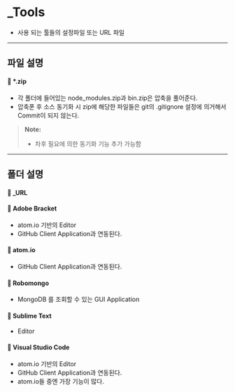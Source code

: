 **_Tools**
===================

* 사용 되는 툴들의 설정파일 또는 URL 파일

-------------
파일 설명
-------------

#### :file_folder: *.zip
 - 각 폴더에 들어있는 node_modules.zip과 bin.zip은 압축을 풀어준다.
 - 압축푼 후 소스 동기화 시 zip에 해당한 파일들은 git의 .gitignore 설정에 의거해서 Commit이 되지 않는다.

> **Note:**
> - 차후 필요에 의한 동기화 기능 추가 가능함

-------------
폴더 설명
-------------

#### :open_file_folder: _URL

#### :open_file_folder: Adobe Bracket
 - atom.io 기반의 Editor
 - GitHub Client Application과 연동된다.

#### :open_file_folder: atom.io
 - GitHub Client Application과 연동된다.

#### :open_file_folder: Robomongo
 - MongoDB 를 조회할 수 있는 GUI Application

#### :open_file_folder: Sublime Text
 - Editor

#### :open_file_folder: Visual Studio Code
 - atom.io 기반의 Editor
 - GitHub Client Application과 연동된다.
 - atom.io들 중엔 가장 기능이 많다.